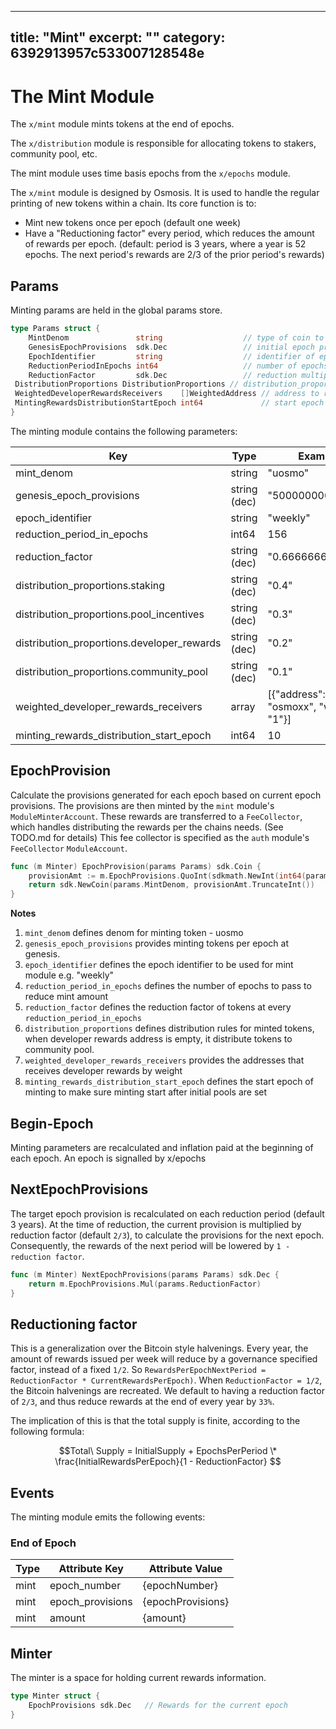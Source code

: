 ***

title: "Mint"
excerpt: ""
category: 6392913957c533007128548e
----------------------------------

<!--
order: 0
-->

# The Mint Module

The `x/mint` module mints tokens at the end of epochs.

The `x/distribution` module is responsible for allocating tokens to stakers,
community pool, etc.

The mint module uses time basis epochs from the `x/epochs` module.

The `x/mint` module is designed by Osmosis. It is used to handle the regular
printing of new tokens within a chain. Its core function is to:

*   Mint new tokens once per epoch (default one week)
*   Have a "Reductioning factor" every period, which reduces the amount of rewards
    per epoch. (default: period is 3 years, where a year is 52 epochs. The next
    period's rewards are 2/3 of the prior period's rewards)

## Params

Minting params are held in the global params store.

```go
type Params struct {
    MintDenom               string                  // type of coin to mint
    GenesisEpochProvisions  sdk.Dec                 // initial epoch provisions at genesis
    EpochIdentifier         string                  // identifier of epoch
    ReductionPeriodInEpochs int64                   // number of epochs between reward reductions
    ReductionFactor         sdk.Dec                 // reduction multiplier to execute on each period
 DistributionProportions DistributionProportions // distribution_proportions defines the proportion of the minted denom
 WeightedDeveloperRewardsReceivers    []WeightedAddress // address to receive developer rewards
 MintingRewardsDistributionStartEpoch int64             // start epoch to distribute minting rewards
}
```

The minting module contains the following parameters:

| Key                                        | Type         | Example                                |
| ------------------------------------------ | ------------ | -------------------------------------- |
| mint\_denom                                 | string       | "uosmo"                                |
| genesis\_epoch\_provisions                   | string (dec) | "500000000"                            |
| epoch\_identifier                           | string       | "weekly"                               |
| reduction\_period\_in\_epochs                 | int64        | 156                                    |
| reduction\_factor                           | string (dec) | "0.6666666666666"                      |
| distribution\_proportions.staking           | string (dec) | "0.4"                                  |
| distribution\_proportions.pool\_incentives   | string (dec) | "0.3"                                  |
| distribution\_proportions.developer\_rewards | string (dec) | "0.2"                                  |
| distribution\_proportions.community\_pool    | string (dec) | "0.1"                                  |
| weighted\_developer\_rewards\_receivers       | array        | \[{"address": "osmoxx", "weight": "1"}] |
| minting\_rewards\_distribution\_start\_epoch   | int64        | 10                                     |

## EpochProvision

Calculate the provisions generated for each epoch based on current epoch
provisions. The provisions are then minted by the `mint` module's
`ModuleMinterAccount`. These rewards are transferred to a `FeeCollector`, which
handles distributing the rewards per the chains needs. (See TODO.md for details)
This fee collector is specified as the `auth` module's `FeeCollector`
`ModuleAccount`.

```go
func (m Minter) EpochProvision(params Params) sdk.Coin {
    provisionAmt := m.EpochProvisions.QuoInt(sdkmath.NewInt(int64(params.EpochsPerYear)))
    return sdk.NewCoin(params.MintDenom, provisionAmt.TruncateInt())
}
```

**Notes**

1.  `mint_denom` defines denom for minting token - uosmo
2.  `genesis_epoch_provisions` provides minting tokens per epoch at genesis.
3.  `epoch_identifier` defines the epoch identifier to be used for mint module
    e.g. "weekly"
4.  `reduction_period_in_epochs` defines the number of epochs to pass to reduce
    mint amount
5.  `reduction_factor` defines the reduction factor of tokens at every
    `reduction_period_in_epochs`
6.  `distribution_proportions` defines distribution rules for minted tokens, when
    developer rewards address is empty, it distribute tokens to community pool.
7.  `weighted_developer_rewards_receivers` provides the addresses that receives
    developer rewards by weight
8.  `minting_rewards_distribution_start_epoch` defines the start epoch of minting
    to make sure minting start after initial pools are set

## Begin-Epoch

Minting parameters are recalculated and inflation paid at the beginning of each
epoch. An epoch is signalled by x/epochs

## NextEpochProvisions

The target epoch provision is recalculated on each reduction period (default 3
years). At the time of reduction, the current provision is multiplied by
reduction factor (default `2/3`), to calculate the provisions for the next
epoch. Consequently, the rewards of the next period will be lowered by
`1 - reduction factor`.

```go
func (m Minter) NextEpochProvisions(params Params) sdk.Dec {
    return m.EpochProvisions.Mul(params.ReductionFactor)
}
```

## Reductioning factor

This is a generalization over the Bitcoin style halvenings. Every year, the
amount of rewards issued per week will reduce by a governance specified factor,
instead of a fixed `1/2`. So
`RewardsPerEpochNextPeriod = ReductionFactor * CurrentRewardsPerEpoch)`. When
`ReductionFactor = 1/2`, the Bitcoin halvenings are recreated. We default to
having a reduction factor of `2/3`, and thus reduce rewards at the end of every
year by `33%`.

The implication of this is that the total supply is finite, according to the
following formula:

$$Total\ Supply = InitialSupply + EpochsPerPeriod \* \frac{InitialRewardsPerEpoch}{1 - ReductionFactor} $$

## Events

The minting module emits the following events:

### End of Epoch

| Type | Attribute Key    | Attribute Value   |
| ---- | ---------------- | ----------------- |
| mint | epoch\_number     | {epochNumber}     |
| mint | epoch\_provisions | {epochProvisions} |
| mint | amount           | {amount}          |

## Minter

The minter is a space for holding current rewards information.

```go
type Minter struct {
    EpochProvisions sdk.Dec   // Rewards for the current epoch
}
```
